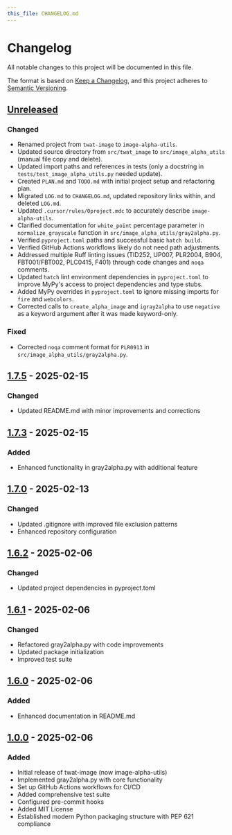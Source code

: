 ```yaml
---
this_file: CHANGELOG.md
---
```


# Changelog

All notable changes to this project will be documented in this file.

The format is based on [Keep a Changelog](https://keepachangelog.com/en/1.1.0/),
and this project adheres to [Semantic Versioning](https://semver.org/spec/v2.0.0.html).

## [Unreleased]

### Changed
- Renamed project from `twat-image` to `image-alpha-utils`.
- Updated source directory from `src/twat_image` to `src/image_alpha_utils` (manual file copy and delete).
- Updated import paths and references in tests (only a docstring in `tests/test_image_alpha_utils.py` needed update).
- Created `PLAN.md` and `TODO.md` with initial project setup and refactoring plan.
- Migrated `LOG.md` to `CHANGELOG.md`, updated repository links within, and deleted `LOG.md`.
- Updated `.cursor/rules/0project.mdc` to accurately describe `image-alpha-utils`.
- Clarified documentation for `white_point` percentage parameter in `normalize_grayscale` function in `src/image_alpha_utils/gray2alpha.py`.
- Verified `pyproject.toml` paths and successful basic `hatch build`.
- Verified GitHub Actions workflows likely do not need path adjustments.
- Addressed multiple Ruff linting issues (TID252, UP007, PLR2004, B904, FBT001/FBT002, PLC0415, F401) through code changes and `noqa` comments.
- Updated `hatch` lint environment dependencies in `pyproject.toml` to improve MyPy's access to project dependencies and type stubs.
- Added MyPy overrides in `pyproject.toml` to ignore missing imports for `fire` and `webcolors`.
- Corrected calls to `create_alpha_image` and `igray2alpha` to use `negative` as a keyword argument after it was made keyword-only.

### Fixed
- Corrected `noqa` comment format for `PLR0913` in `src/image_alpha_utils/gray2alpha.py`.

## [1.7.5] - 2025-02-15

### Changed

- Updated README.md with minor improvements and corrections

## [1.7.3] - 2025-02-15

### Added

- Enhanced functionality in gray2alpha.py with additional feature

## [1.7.0] - 2025-02-13

### Changed

- Updated .gitignore with improved file exclusion patterns
- Enhanced repository configuration

## [1.6.2] - 2025-02-06

### Changed

- Updated project dependencies in pyproject.toml

## [1.6.1] - 2025-02-06

### Changed

- Refactored gray2alpha.py with code improvements
- Updated package initialization
- Improved test suite

## [1.6.0] - 2025-02-06

### Added

- Enhanced documentation in README.md

## [1.0.0] - 2025-02-06

### Added

- Initial release of twat-image (now image-alpha-utils)
- Implemented gray2alpha.py with core functionality
- Set up GitHub Actions workflows for CI/CD
- Added comprehensive test suite
- Configured pre-commit hooks
- Added MIT License
- Established modern Python packaging structure with PEP 621 compliance

[Unreleased]: https://github.com/twardoch/image-alpha-utils/compare/v1.7.5...HEAD
[1.7.5]: https://github.com/twardoch/image-alpha-utils/compare/v1.7.3...v1.7.5
[1.7.3]: https://github.com/twardoch/image-alpha-utils/compare/v1.7.0...v1.7.3
[1.7.0]: https://github.com/twardoch/image-alpha-utils/compare/v1.6.2...v1.7.0
[1.6.2]: https://github.com/twardoch/image-alpha-utils/compare/v1.6.1...v1.6.2
[1.6.1]: https://github.com/twardoch/image-alpha-utils/compare/v1.6.0...v1.6.1
[1.6.0]: https://github.com/twardoch/image-alpha-utils/compare/v1.0.0...v1.6.0
[1.0.0]: https://github.com/twardoch/image-alpha-utils/releases/tag/v1.0.0
